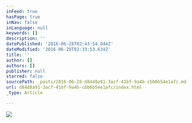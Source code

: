 ```yaml
---
inFeed: true
hasPage: true
inNav: false
inLanguage: null
keywords: []
description: ''
datePublished: '2016-06-28T02:43:54.044Z'
dateModified: '2016-06-28T02:33:53.634Z'
title: ''
author: []
authors: []
publisher: null
starred: false
sourcePath: _posts/2016-06-28-d84d8a91-3acf-41bf-9a4b-cbb6b54e1afc.md
url: d84d8a91-3acf-41bf-9a4b-cbb6b54e1afc/index.html
_type: Article

---
```

![](https://the-grid-user-content.s3-us-west-2.amazonaws.com/a65844a0-9b4b-449d-96a1-7fe22a2e8d95.jpg)